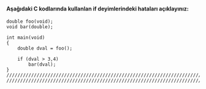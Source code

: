 #### Aşağıdaki C kodlarında kullanlan if deyimlerindeki hataları açıklayınız:

```
double foo(void);
void bar(double);

int main(void)
{
	double dval = foo();

	if (dval > 3,4)
		bar(dval);
}
//////////////////////////////////////////////////////////////////////////////////////
//////////////////////////////////////////////////////////////////////////////////////
```
